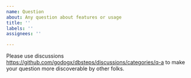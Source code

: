 ```yaml
---
name: Question
about: Any question about features or usage
title: ''
labels: ''
assignees: ''

---
```


Please use discussions https://github.com/godogx/dbsteps/discussions/categories/q-a to make your question more discoverable by other folks.
